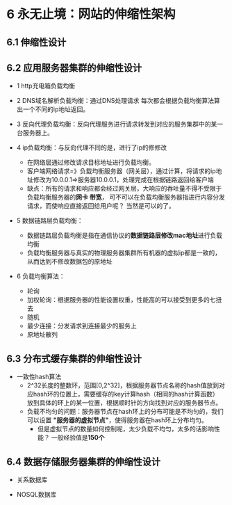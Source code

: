 # 6 永无止境：网站的伸缩性架构

## 6.1 伸缩性设计


## 6.2 应用服务器集群的伸缩性设计
- 1 http充电箱负载均衡

- 2 DNS域名解析负载均衡：通过DNS处理请求 每次都会根据负载均衡算法算出一个不同的ip地址返回。

- 3 反向代理负载均衡：反向代理服务进行请求转发到对应的服务集群中的某一台服务器上。

- 4 ip负载均衡：与反向代理不同的是，进行了ip的修修改
    - 在网络层通过修改请求目标地址进行负载均衡。
    - 客户端网络请求=》负载均衡服务器（网关层），通过计算，将请求的ip地址修改为10.0.0.1=>服务器10.0.0.1，处理完成在根据链路返回给客户端
    - 缺点：所有的请求和响应都会经过网关层，大响应的吞吐量不得不受限于负载均衡服务器的**网卡 带宽**，
    可不可以在负载均衡服务器指进行内容分发请求，而使响应直接返回给用户呢？ 当然是可以的了。
    
- 5 数据链路层负载均衡：
    - 数据链路层负载均衡是指在通信协议的**数据链路层修改mac地址**进行负载均衡
    - 负载均衡服务器与真实的物理服务器集群所有机器的虚拟ip都是一致的，从而达到不修改数据包的原地址

- 6 负载均衡算法：
    - 轮询
    - 加权轮询：根据服务器的性能设置权重，性能高的可以接受到更多的七扭去
    - 随机
    - 最少连接：分发请求到连接最少的服务上
    - 原地址散列

## 6.3 分布式缓存集群的伸缩性设计
- 一致性hash算法
    - 2^32长度的整数环，范围[0,2^32]，根据服务器节点名称的hash值放到对应hash环的位置上，需要缓存的key计算hash（相同的hash计算函数）
    放到具体的环上的某一位置，根据顺时针的方向找到对应的服务器节点。
    - 负载不均匀的问题：服务器节点在hash环上的分布可能是不均匀的，我们可以设置 **"服务器的虚拟节点"**，使得服务器在hash环上分布均匀。
        - 但是虚拟节点的数量如何控制呢，太少负载不均匀，太多的话影响性能？ 一般经验值是**150个**
        

## 6.4 数据存储服务器集群的伸缩性设计

- 关系数据库 

- NOSQL数据库